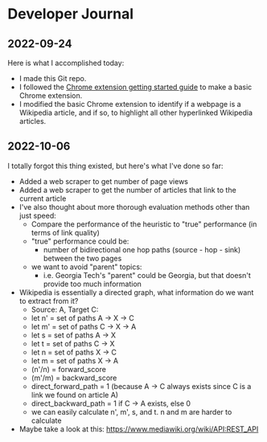 # Developer Journal

## 2022-09-24
Here is what I accomplished today:
* I made this Git repo.
* I followed the [Chrome extension getting started guide](https://developer.chrome.com/docs/extensions/mv3/getstarted/) to make a basic Chrome extension.
* I modified the basic Chrome extension to identify if a webpage is a Wikipedia article, and if so, to highlight all other hyperlinked Wikipedia articles.

## 2022-10-06
I totally forgot this thing existed, but here's what I've done so far: 
* Added a web scraper to get number of page views
* Added a web scraper to get the number of articles that link to the current article
* I've also thought about more thorough evaluation methods other than just speed:
    * Compare the performance of the heuristic to "true" performance (in terms of link quality)
    * "true" performance could be:
        * number of bidirectional one hop paths (source - hop - sink) between the two pages
    * we want to avoid "parent" topics:
        * i.e. Georgia Tech's "parent" could be Georgia, but that doesn't provide too much information
* Wikipedia is essentially a directed graph, what information do we want to extract from it?
    * Source: A, Target C:
    * let n' = set of paths A -> X -> C
    * let m' = set of paths C -> X -> A
    * let s = set of paths A -> X
    * let t = set of paths C -> X
    * let n = set of paths X -> C
    * let m = set of paths X -> A
    * (n'/n) = forward_score
    * (m'/m) = backward_score
    * direct_forward_path = 1 (because A -> C always exists since C is a link we found on article A)
    * direct_backward_path = 1 if C -> A exists, else 0
    * we can easily calculate n', m', s, and t. n and m are harder to calculate
* Maybe take a look at this: https://www.mediawiki.org/wiki/API:REST_API
